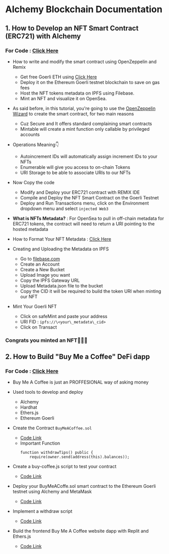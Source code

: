 # Alchemy Blockchain Documentation

##  1. **How to Develop an NFT Smart Contract (ERC721) with Alchemy** 

### For Code : [Click Here](https://github.com/Coollaitar/Alchemy-Blockchain/tree/main/1.%20How%20to%20Develop%20an%20NFT%20Smart%20Contract%20(ERC721)%20with%20Alchemy)

- How to write and modify the smart contract using OpenZeppelin and Remix

    - Get free Goerli ETH using [Click Here](https://goerlifaucet.com/)
    - Deploy it on the Ethereum Goerli testnet blockchain to save on gas fees
    - Host the NFT tokens metadata on IPFS using Filebase.
    - Mint an NFT and visualize it on OpenSea.
- As said before, in this tutorial, you're going to use the [OpenZeppelin Wizard](https://docs.openzeppelin.com/contracts/4.x/wizard) to create the smart contract, for two main reasons 

    - Cuz Secure and It offers standard complaining smart contracts
    - Mintable will create a mint function only callable by privileged accounts
- Operations Meaning👇

    - Autoincrement IDs will automatically assign increment IDs to your NFTs
    - Enumerable will give you access to on-chain Tokens 
    - URI Storage to be able to associate URIs to our NFTs
- Now Copy the code

    - Modify and Deploy your ERC721 contract with REMIX IDE
    - Compile and Deploy the NFT Smart Contract on the Goerli Testnet
    - Deploy and Run Transactions menu, click on the Environment dropdown menu and select `injected Web3`

- **What is NFTs Metadata?** : For OpenSea to pull in off-chain metadata for ERC721 tokens, the contract will need to return a URI pointing to the hosted metadata

- How to Format Your NFT Metadata : [Click Here](https://github.com/Coollaitar/Alchemy-Blockchain/blob/main/1.%20How%20to%20Develop%20an%20NFT%20Smart%20Contract%20(ERC721)%20with%20Alchemy/metadata.json)

- Creating and Uploading the Metadata on IPFS 

    - Go to [filebase.com](https://filebase.com/)
    - Create an Account
    - Create a New Bucket
    - Upload Image you want
    - Copy the IPFS Gateway URL
    - Upload Metadata.json file to the bucket
    - Copy the CID it will be required to build the token URI when minting our NFT

- Mint Your Goerli NFT  

    - Click on safeMint and paste your address
    - URI FID : `ipfs://\<your\_metadata\_cid>`
    - Click on Transact

### Congrats you minted an NFT🎉🎉🎉    

## 2. **How to Build "Buy Me a Coffee" DeFi dapp**

### For Code : [Click Here](https://github.com/Coollaitar/Alchemy-Blockchain/tree/main/2.%20How%20to%20Build%20Buy%20Me%20a%20Coffee%20DeFi%20dapp/BuyMeACoffee-contracts)
- Buy Me A Coffee is just an PROFFESIONAL way of asking money

- Used tools to develop and deploy
    - Alchemy
    - Hardhat
    - Ethers.js
    - Ethereum Goerli

- Create the Contract `BuyMeACoffee.sol` 
    - [Code Link](https://github.com/Coollaitar/Alchemy-Blockchain/blob/main/2.%20How%20to%20Build%20Buy%20Me%20a%20Coffee%20DeFi%20dapp/BuyMeACoffee-contracts/contracts/BuyMeACoffee.sol)
  - Important Function 
    ```solidity
    function withdrawTips() public {
        require(owner.send(address(this).balances));
    ```
- Create a buy-coffee.js script to test your contract
    - [Code Link](https://github.com/Coollaitar/Alchemy-Blockchain/blob/main/2.%20How%20to%20Build%20Buy%20Me%20a%20Coffee%20DeFi%20dapp/BuyMeACoffee-contracts/scripts/buy-coffee.js)

- Deploy your BuyMeACoffe.sol smart contract to the Ethereum Goerli testnet using Alchemy and MetaMask
    - [Code Link](https://github.com/Coollaitar/Alchemy-Blockchain/blob/main/2.%20How%20to%20Build%20Buy%20Me%20a%20Coffee%20DeFi%20dapp/BuyMeACoffee-contracts/scripts/deploy.js)


- Implement a withdraw script
    - [Code Link](https://github.com/Coollaitar/Alchemy-Blockchain/blob/main/2.%20How%20to%20Build%20Buy%20Me%20a%20Coffee%20DeFi%20dapp/BuyMeACoffee-contracts/scripts/withdraw.js)


- Build the frontend Buy Me A Coffee website dapp with Replit and Ethers.js    
    - [Code Link](https://github.com/Coollaitar/Alchemy-Blockchain/tree/main/2.%20How%20to%20Build%20Buy%20Me%20a%20Coffee%20DeFi%20dapp/Frontend/RTW3-Week2-BuyMeACoffee-Website)